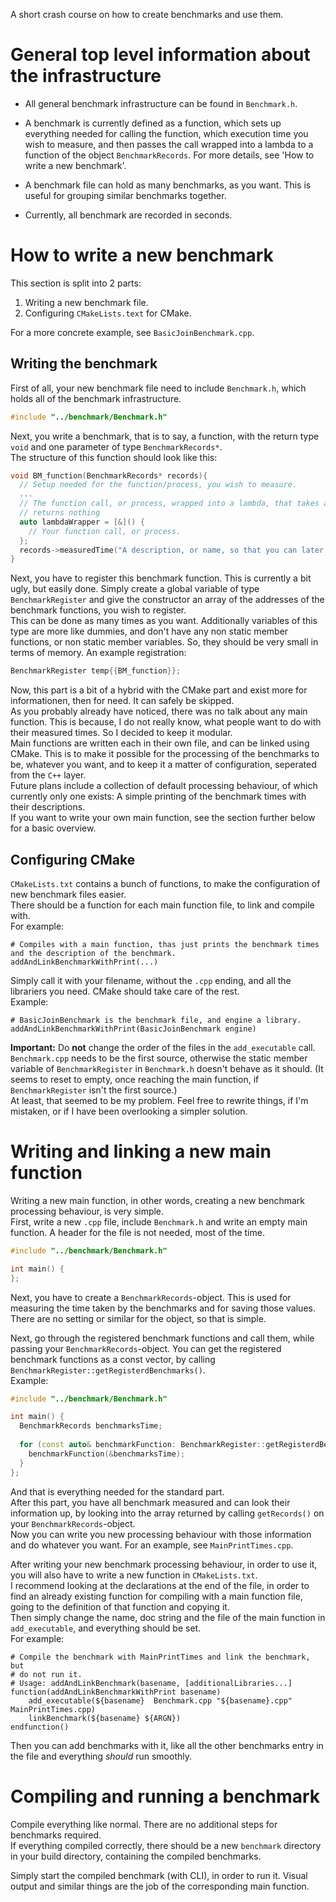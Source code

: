 A short crash course on how to create benchmarks and use them.

# General top level information about the infrastructure
- All general benchmark infrastructure can be found in `Benchmark.h`.  

- A benchmark is currently defined as a function, which sets up everything needed for calling the function, which execution time you wish to measure, and then passes the call wrapped into a lambda to a function of the object `BenchmarkRecords`. For more details, see 'How to write a new benchmark'.

- A benchmark file can hold as many benchmarks, as you want. This is useful for grouping similar benchmarks together.  

- Currently, all benchmark are recorded in seconds.

# How to write a new benchmark
This section is split into 2 parts:
1. Writing a new benchmark file.
2. Configuring `CMakeLists.text` for CMake.

For a more concrete example, see `BasicJoinBenchmark.cpp`.

## Writing the benchmark

First of all, your new benchmark file need to include `Benchmark.h`, which holds all of the benchmark infrastructure.

```cpp
#include "../benchmark/Benchmark.h"
```

Next, you write a benchmark, that is to say, a function, with the return type `void` and one parameter of type `BenchmarkRecords*`.  
The structure of this function should look like this:

```cpp
void BM_function(BenchmarkRecords* records){
  // Setup needed for the function/process, you wish to measure.
  ...
  // The function call, or process, wrapped into a lambda, that takes and
  // returns nothing
  auto lambdaWrapper = [&]() {
    // Your function call, or process.
  };
  records->measuredTime("A description, or name, so that you can later recognize your benchmark", lambdaWrapper);
}
```

Next, you have to register this benchmark function. This is currently a bit ugly, but easily done. Simply create a global variable of type `BenchmarkRegister` and give the constructor an array of the addresses of the benchmark functions, you wish to register.  
This can be done as many times as you want. Additionally variables of this type are more like dummies, and don't have any non static member functions, or non static member variables. So, they should be very small in terms of memory.
An example registration:

```cpp
BenchmarkRegister temp{{BM_function}};
```

Now, this part is a bit of a hybrid with the CMake part and exist more for informationen, then for need. It can safely be skipped.  
As you probably already have noticed, there was no talk about any main function. This is because, I do not really know, what people want to do with their measured times. So I decided to keep it modular.  
Main functions are written each in their own file, and can be linked using CMake. This is to make it possible for the processing of the benchmarks to be, whatever you want, and to keep it a matter of configuration, seperated from the `C++` layer.  
Future plans include a collection of default processing behaviour, of which currently only one exists: A simple printing of the benchmark times with their descriptions.  
If you want to write your own main function, see the section further below for a basic overview.

## Configuring CMake

`CMakeLists.txt` contains a bunch of functions, to make the configuration of new benchmark files easier.  
There should be a function for each main function file, to link and compile with.  
For example:

```
# Compiles with a main function, thas just prints the benchmark times and the description of the benchmark.
addAndLinkBenchmarkWithPrint(...)
```

Simply call it with your filename, without the `.cpp` ending, and all the librariers you need. CMake should take care of the rest.  
Example:

```
# BasicJoinBenchmark is the benchmark file, and engine a library.
addAndLinkBenchmarkWithPrint(BasicJoinBenchmark engine)
```

**Important:** Do **not** change the order of the files in the `add_executable` call. `Benchmark.cpp` needs to be the first source, otherwise the static member variable of `BenchmarkRegister` in `Benchmark.h` doesn't behave as it should. (It seems to reset to empty, once reaching the main function, if `BenchmarkRegister` isn't the first source.)  
At least, that seemed to be my problem. Feel free to rewrite things, if I'm mistaken, or if I have been overlooking a simpler solution.

# Writing and linking a new main function

Writing a new main function, in other words, creating a new benchmark processing behaviour, is very simple.  
First, write a new `.cpp` file, include `Benchmark.h` and write an empty main function. A header for the file is not needed, most of the time.

```cpp
#include "../benchmark/Benchmark.h"

int main() {
};
```

Next, you have to create a `BenchmarkRecords`-object. This is used for measuring the time taken by the benchmarks and for saving those values.  
There are no setting or similar for the object, so that is simple.  

Next, go through the registered benchmark functions and call them, while passing your `BenchmarkRecords`-object. You can get the registered benchmark functions as a const vector, by calling `BenchmarkRegister::getRegisterdBenchmarks()`.  
Example:

```cpp
#include "../benchmark/Benchmark.h"

int main() {
  BenchmarkRecords benchmarksTime;
 
  for (const auto& benchmarkFunction: BenchmarkRegister::getRegisterdBenchmarks()) {
    benchmarkFunction(&benchmarksTime);
  }
};
```

And that is everything needed for the standard part.  
After this part, you have all benchmark measured and can look their information up, by looking into the array returned by calling `getRecords()` on your `BenchmarkRecords`-object.  
Now you can write you new processing behaviour with those information and do whatever you want. For an example, see `MainPrintTimes.cpp`.  

After writing your new benchmark processing behaviour, in order to use it, you will also have to write a new function in `CMakeLists.txt`.  
I recommend looking at the declarations at the end of the file, in order to find an already existing function for compiling with a main function file, going to the definition of that function and copying it.  
Then simply change the name, doc string and the file of the main function in `add_executable`, and everything should be set.  
For example:

```
# Compile the benchmark with MainPrintTimes and link the benchmark, but
# do not run it.
# Usage: addAndLinkBenchmark(basename, [additionalLibraries...]
function(addAndLinkBenchmarkWithPrint basename)
    add_executable(${basename}  Benchmark.cpp "${basename}.cpp" MainPrintTimes.cpp)
    linkBenchmark(${basename} ${ARGN})
endfunction()
```

Then you can add benchmarks with it, like all the other benchmarks entry in the file and everything *should* run smoothly.

# Compiling and running a benchmark

Compile everything like normal. There are no additional steps for benchmarks required.  
If everything compiled correctly, there should be a new `benchmark` directory in your build directory, containing the compiled benchmarks.  

Simply start the compiled benchmark (with CLI), in order to run it. Visual output and similar things are the job of the corresponding main function.
